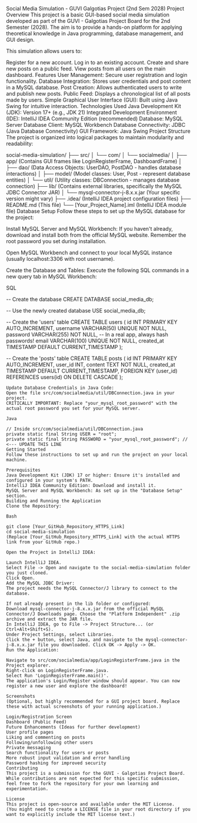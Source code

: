 Social Media Simulation - GUVI Galgotias Project (2nd Sem 2028)
Project Overview
This project is a basic GUI-based social media simulation developed as part of the GUVI - Galgotias Project Board for the 2nd Semester (2028). The aim is to provide a hands-on platform for applying theoretical knowledge in Java programming, database management, and GUI design.

This simulation allows users to:

Register for a new account.
Log in to an existing account.
Create and share new posts on a public feed.
View posts from all users on the main dashboard.
Features
User Management: Secure user registration and login functionality.
Database Integration: Stores user credentials and post content in a MySQL database.
Post Creation: Allows authenticated users to write and publish new posts.
Public Feed: Displays a chronological list of all posts made by users.
Simple Graphical User Interface (GUI): Built using Java Swing for intuitive interaction.
Technologies Used
Java Development Kit (JDK): Version 17+ (e.g., JDK 21)
Integrated Development Environment (IDE): IntelliJ IDEA Community Edition (recommended)
Database: MySQL Server
Database Client: MySQL Workbench
Database Connectivity: JDBC (Java Database Connectivity)
GUI Framework: Java Swing
Project Structure
The project is organized into logical packages to maintain modularity and readability:

social-media-simulation/
├── src/
│   └── com/
│       └── socialmedia/
│           ├── app/           (Contains GUI frames like LoginRegisterFrame, DashboardFrame)
│           ├── dao/           (Data Access Objects: UserDAO, PostDAO - handles database interactions)
│           ├── model/         (Model classes: User, Post - represent database entities)
│           └── util/          (Utility classes: DBConnection - manages database connection)
├── lib/                     (Contains external libraries, specifically the MySQL JDBC Connector JAR)
│   └── mysql-connector-j-8.x.x.jar  (Your specific version might vary)
├── .idea/                   (IntelliJ IDEA project configuration files)
├── README.md                (This file)
└── [Your_Project_Name].iml  (IntelliJ IDEA module file)
Database Setup
Follow these steps to set up the MySQL database for the project:

Install MySQL Server and MySQL Workbench: If you haven't already, download and install both from the official MySQL website. Remember the root password you set during installation.

Open MySQL Workbench and connect to your local MySQL instance (usually localhost:3306 with root username).

Create the Database and Tables: Execute the following SQL commands in a new query tab in MySQL Workbench:

SQL

-- Create the database
CREATE DATABASE social_media_db;

-- Use the newly created database
USE social_media_db;

-- Create the 'users' table
CREATE TABLE users (
    id INT PRIMARY KEY AUTO_INCREMENT,
    username VARCHAR(50) UNIQUE NOT NULL,
    password VARCHAR(255) NOT NULL, -- In a real app, always hash passwords!
    email VARCHAR(100) UNIQUE NOT NULL,
    created_at TIMESTAMP DEFAULT CURRENT_TIMESTAMP
   );

-- Create the 'posts' table
CREATE TABLE posts (
    id INT PRIMARY KEY AUTO_INCREMENT,
    user_id INT,
    content TEXT NOT NULL,
    created_at TIMESTAMP DEFAULT CURRENT_TIMESTAMP,
    FOREIGN KEY (user_id) REFERENCES users(id) ON DELETE CASCADE
);
```
Update Database Credentials in Java Code:
Open the file src/com/socialmedia/util/DBConnection.java in your project.
CRITICALLY IMPORTANT: Replace "your_mysql_root_password" with the actual root password you set for your MySQL server.

Java

// Inside src/com/socialmedia/util/DBConnection.java
private static final String USER = "root";
private static final String PASSWORD = "your_mysql_root_password"; // <--- UPDATE THIS LINE
Getting Started
Follow these instructions to set up and run the project on your local machine.

Prerequisites
Java Development Kit (JDK) 17 or higher: Ensure it's installed and configured in your system's PATH.
IntelliJ IDEA Community Edition: Download and install it.
MySQL Server and MySQL Workbench: As set up in the "Database Setup" section.
Building and Running the Application
Clone the Repository:

Bash

git clone [Your_GitHub_Repository_HTTPS_Link]
cd social-media-simulation
(Replace [Your_GitHub_Repository_HTTPS_Link] with the actual HTTPS link from your GitHub repo.)

Open the Project in IntelliJ IDEA:

Launch IntelliJ IDEA.
Select File -> Open and navigate to the social-media-simulation folder you just cloned.
Click Open.
Add the MySQL JDBC Driver:
The project needs the MySQL Connector/J library to connect to the database.

If not already present in the lib folder or configured:
Download mysql-connector-j-8.x.x.jar from the official MySQL Connector/J Downloads page. Choose the "Platform Independent" .zip archive and extract the JAR file.
In IntelliJ IDEA, go to File -> Project Structure... (or Ctrl+Alt+Shift+S).
Under Project Settings, select Libraries.
Click the + button, select Java, and navigate to the mysql-connector-j-8.x.x.jar file you downloaded. Click OK -> Apply -> OK.
Run the Application:

Navigate to src/com/socialmedia/app/LoginRegisterFrame.java in the Project explorer.
Right-click on LoginRegisterFrame.java.
Select Run 'LoginRegisterFrame.main()'.
The application's Login/Register window should appear. You can now register a new user and explore the dashboard!

Screenshots
(Optional, but highly recommended for a GUI project board. Replace these with actual screenshots of your running application.)

Login/Registration Screen
Dashboard (Public Feed)
Future Enhancements (Ideas for further development)
User profile pages
Liking and commenting on posts
Following/unfollowing other users
Private messaging
Search functionality for users or posts
More robust input validation and error handling
Password hashing for improved security
Contributing
This project is a submission for the GUVI - Galgotias Project Board. While contributions are not expected for this specific submission, feel free to fork the repository for your own learning and experimentation.

License
This project is open-source and available under the MIT License.
(You might need to create a LICENSE file in your root directory if you want to explicitly include the MIT license text.)
